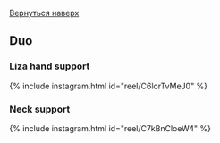 [Вернуться наверх](/hoop)

## Duo

### Liza hand support

{% include instagram.html id="reel/C6lorTvMeJ0" %}

### Neck support

{% include instagram.html id="reel/C7kBnCloeW4" %}

